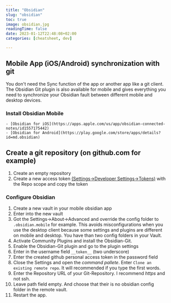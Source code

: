 ```yaml
---
title: "Obsidian"
slug: "obsidian"
toc: true
image: obsidian.jpg
readingTime: false
date: 2023-01-12T22:48:08+02:00
categories: [cheatsheet, dev]   

---
```



## Mobile App (iOS/Android) synchronization with git

You don't need the Sync function of the app or another app like a git client. The Obsidian Git plugin is also available for mobile and gives everything you need to synchronize your Obsidian fault between different mobile and desktop devices.

### Install Obsidian Mobile
	- [Obsidian for iOS](https://apps.apple.com/us/app/obsidian-connected-notes/id1557175442)
	- [Obsidian for Android](https://play.google.com/store/apps/details?id=md.obsidian)


## Create a git repository (on github.com for example)

1. Create an empty repository
2. Create a new access token [(Settings->Developer Settings->Tokens)](https://github.com/settings/tokens) with the Repo scope and copy the token

### Configure Obsidian

1. Create a new vault in your mobile obsidian app
2. Enter into the new vault
3. Got the Settings->About->Advanced and override the config folder to `.obsidian.mobile` for example. This avoids misconfigurations when you use the desktop client because some settings and plugins are different on mobile and desktop. You have  than two config folders in your Vault.
4. Activate Community Plugins and install the Obsidian-Git. 
5. Enable the Obsidian-Git plugin and go to the plugin settings
6. Enter in the username field `__token__` (two underscore)
7. Enter the created github personal access token in the password field
8. Close the Settings and open the _command pallete_. Enter `Clone an existing remote repo`. It will recommended if you type the first words.
9. Enter the Repository URL of your Git-Repository. I recommend *https* and not ssh.
10. Leave path field empty. And choose that their is no obsidian config folder in the remote vault. 
11. Restart the app.


